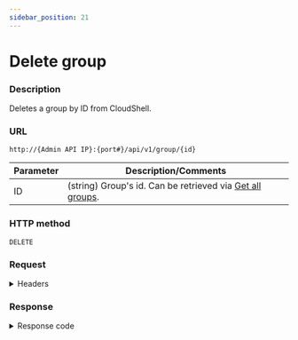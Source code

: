 ```yaml
---
sidebar_position: 21
---
```


# Delete group

### Description

Deletes a group by ID from CloudShell.

### URL

`http://{Admin API IP}:{port#}/api/v1/group/{id}`

| Parameter | Description/Comments |
| --- | --- |
| ID | (string) Group's id. Can be retrieved via [Get all groups](./get-all-groups.md). |

### HTTP method

`DELETE`

### Request

<details>
<summary>Headers</summary>

Example header format:

`Authorization: Basic <authorization token returned from the login method>`

`Content-Type: application/json`

</details>

### Response

<details>
<summary>Response code</summary>

```javascript
200 OK
```
</details>